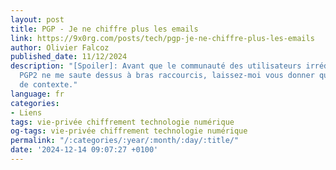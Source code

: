 ```yaml
---
layout: post
title: PGP - Je ne chiffre plus les emails
link: https://9x0rg.com/posts/tech/pgp-je-ne-chiffre-plus-les-emails
author: Olivier Falcoz
published_date: 11/12/2024
description: "[Spoiler]: Avant que le communauté des utilisateurs irréductibles de
  PGP2 ne me saute dessus à bras raccourcis, laissez-moi vous donner quelques éléments
  de contexte."
language: fr
categories:
- Liens
tags: vie-privée chiffrement technologie numérique
og-tags: vie-privée chiffrement technologie numérique
permalink: "/:categories/:year/:month/:day/:title/"
date: '2024-12-14 09:07:27 +0100'
---
```

